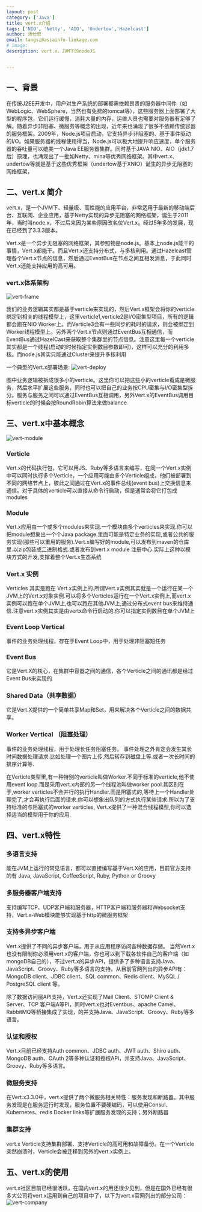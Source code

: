 ```yaml
---              
layout: post
category: ['Java']
title: vert.x介绍
tags: ['NIO', 'Netty', 'AIO', 'Undertow','Hazelcast']
author: 汤仕忠
email: tangsz@asiainfo-linkage.com
# image:
description: vert.x，JVM下的nodeJS


---
```

## 一、背景
在传统J2EE开发中，用户对生产系统的部署都需依赖昂贵的服务器中间件（如WebLogic、WebSphere，当然也有免费的tomcat等），这些服务器上面部署了大型的程序包，它们运行缓慢，消耗大量的内存，运维人员也需要对服务器有足够了解。随着异步非阻塞、微服务等概念的出现，近年来也涌现了很多不依赖传统容器的服务框架。2009年，Node.js项目启动，它支持异步非阻塞的、基于事件驱动的I/O。如果服务器的线程使用得当，Node.js可以极大地提升响应速度，单个服务器的吞吐量可以媲美一个Java EE服务器集群。同时基于JAVA NIO、AIO（jdk1.7后）原理，也涌现出了一批如Netty、mina等优秀网络框架。其中vert.x、undertow等就是基于这些优秀框架（undertow基于XNIO）诞生的异步无阻塞的网络框架，


## 二、vert.x 简介
vert.x，是一个JVM下、轻量级、高性能的应用平台，非常适用于最新的移动端后台、互联网、企业应用，基于Netty实现的异步无阻塞的网络框架，诞生于2011年，当时叫node.x，不过后来因为某些原因改名位Vert.x。经过5年多的发展，现在已经到了3.3.3版本。

Vert.x是一个异步无阻塞的网络框架，其参照物是node.js。基本上node.js能干的事情，Vert.x都能干。而且Vert.x还支持分布式，与多核利用。通过Hazelcast管理各个Vert.x节点的信息，然后通过EventBus在节点之间互相发消息，于此同时Vert.x还能支持应用的高可用。

### vert.x体系架构
![vert-frame](/images/tangsz/vert-frame.jpg)

我们的业务逻辑其实都是基于verticle来实现的，然后Vert.x框架会将你的verticle绑定到相关的线程模型上，这里verticle1,verticle2是I/O密集型项目，所有的逻辑都会跑在NIO Worker上。而Verticle3会有一些同步的耗时的请求，则会被绑定到Worker线程模型上。另外两个Vert.x节点则通过EventBus互相通信，而EventBus通过HazelCast来获取整个集群里的节点信息。注意这里每一个verticle其实都是一个线程(启动的时候指定实例数目参数即可)，这样可以充分的利用多核。而node.js其实只能通过Cluster来提升多核利用

一个典型的Vert.x部署场景:
![vert-deploy](/images/tangsz/vert-deploy.jpg)

图中业务逻辑被拆成很多小的verticle。这里你可以把这些小的verticle看成是微服务，然后水平扩展这些服务，同时也可以把自己的业务按CPU密集与I/O密集型拆分。服务与服务之间可以通过EventBus互相调用，另外Vert.x的EventBus调用目标verticle的时候会按RoundRobin算法来做balance

## 三、vert.x中基本概念

![vert-module](/images/tangsz/vert-module.png)
### Verticle

Vert.x的代码执行包，它可以用JS、Ruby等多语言来编写，在同一个Vert.x实例中可以同时执行多个Verticle，一个应用可能由多个Verticle组成，他们被部署到不同的网络节点上，彼此之间通过在Vert.x的事件总线(event bus)上交换信息来通信。对于具体的verticle可以直接从命令行启动，但是通常会将它打包成modules

### Module
Vert.x应用由一个或多个modules来实现.一个模块由多个verticles来实现.你可以把module想象出一个个Java package.里面可能是特定业务的实现,或者公共的服务实现(那些可以重用的服务).Vert.x编写好的module,可以发布到maven的仓库里.以zip包装成二进制格式.或者发布到vert.x module 注册中心.实际上这种以模块方式的开发,支撑着整个Vert.x生态系统

### Vert.x 实例
Verticles 其实是跑在 Vert.x实例上的.所谓Vert.x实例其实就是一个运行在某一个JVM上的Vert.x对象实例.可以将多个Verticles运行在一个Vert.x实例上,而vert.x实例可以跑在单个JVM上,也可以跑在其他JVM上,通过分布式event bus来维持通信.注意vert.x实例其实是由vertx命令行启动的.你可以指定实例数目在单个JVM上

### Event Loop Vertical
事件的业务处理线程，存在于Event Loop中，用于处理非阻塞短任务

### Event Bus
它是Vert.X的核心，在集群中容器之间的通信，各个Verticle之间的通讯都是经过Event Bus来实现的

### Shared Data（共享数据）
它是Vert.X提供的一个简单共享Map和Set，用来解决各个Verticle之间的数据共享。

### Worker Vertical （阻塞处理）
事件的业务处理线程，用于处理长任务阻塞任务。
事件处理之外肯定会发生其长时间数据处理请求.比如处理一个图片上传,然后转存到磁盘上等.或者一次长时间的排序计算等.

在Verticle类型里,有一种特别的verticle叫做Worker.不同于标准的verticle,他不使用event loop.而是采用vert.x内部的另一个线程池叫做worker pool.其区别在于,worker verticles不会并行的执行Handler.而是阻塞式的,等待上一个Handler处理完了,才会再执行后面的请求.你可以想象出队列的方式执行某些请求.所以为了支持标准的与阻塞式的worker verticles, Vert.x提供了一种混合线程模型,你可以选择适当的模型用于你的应用.


## 四、vert.x特性

### 多语言支持
能在JVM上运行的常见语言，都可以直接编写基于Vert.X的应用，目前官方支持的有 Java, JavaScript, CoffeeScript, Ruby, Python or Groovy

### 多服务器客户端支持
支持编写TCP、UDP客户端和服务器，HTTP客户端和服务器和Websocket支持，Vert.x-Web模块能够实现基于http的微服务框架

### 支持多异步客户端
Vert.x提供了不同的异步客户端，用于从应用程序访问各种数据存储。 当然Vert.x也没有限制你必须用vert.x的客户端，你也可以到下载各软件自己的客户端（如mongoDB自己的），不过vert.x的异步API，提供多了多种语言支持Java、JavaScript、Groovy、Ruby等多语言的支持。从目前官网列出的异步API有：MongoDB client、JDBC client、SQL common、Redis client、MySQL / PostgreSQL client 等。

除了数据访问层API支持，Vert.x还实现了Mail Client、STOMP Client & Server、TCP 客户端A等PI，同时vert.x也对Eventbus、apache Camel、RabbitMQ等桥接集成了实现，的并支持Java、JavaScript、Groovy、Ruby等多语言。

### 认证和授权
Vert.x目前已经支持Auth common、JDBC auth、JWT auth、Shiro auth、MongoDB auth、OAuth 2等多种认证和授权API，并支持Java、JavaScript、Groovy、Ruby等多语言。

### 微服务支持
在Vert.x3.3.0中，vert.x提供了两个微服务相关特性：服务发现和断路器。其中服务发现是在服务运行时发现，服务位置不要硬编码，可以使用Consul、Kubernetes、redis Docker links等扩展服务发现的支持；另外断路器

### 集群支持
vert.x Verticle支持集群部署、支持Verticle的高可用和故障备份。在一个Verticle突然崩溃时，Verticle会被迁移到另外的vert.x实例上。

## 五、vert.x的使用
vert.x社区目前已经很活跃，在国内vert.x的用还很少见到，但是在国外已经有很多大公司将vert.x运用到自己的项目中了，以下为vert.x官网列出的部分公司：
![vert-company](/images/tangsz/vert-company.png)

